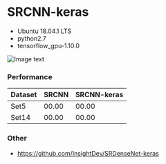 # SRCNN-keras

* Ubuntu 18.04.1 LTS
* python2.7
* tensorflow_gpu-1.10.0

![Image text](https://github.com/InsightDev/SRCNN-keras/blob/master/butterfly_GT.png)


### Performance
| Dataset | SRCNN | SRCNN-keras |
| :------ | :---- | :---------- |
| Set5    | 00.00 | 00.00       |
| Set14   | 00.00 | 00.00       |


### Other
* https://github.com/InsightDev/SRDenseNet-keras  
